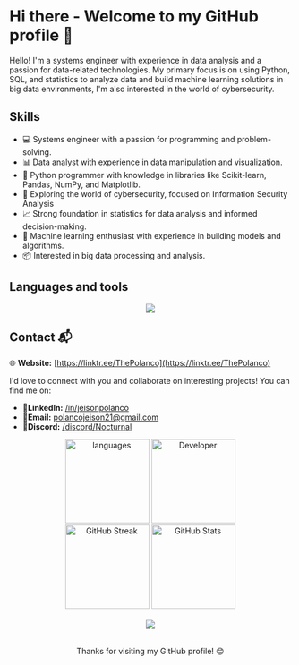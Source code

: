 #  Hi there - Welcome to my GitHub profile 👋

Hello! I'm a systems engineer with experience in data analysis and a passion for data-related technologies. My primary focus is on using Python, SQL, and statistics to analyze data and build machine learning solutions in big data environments, I'm also interested in the world of cybersecurity.

## Skills

- 💻 Systems engineer with a passion for programming and problem-solving.
- 📊 Data analyst with experience in data manipulation and visualization.
- 🐍 Python programmer with knowledge in libraries like Scikit-learn, Pandas, NumPy, and Matplotlib.
- 🔐 Exploring the world of cybersecurity, focused on Information Security Analysis
- 📈 Strong foundation in statistics for data analysis and informed decision-making.
- 🤖 Machine learning enthusiast with experience in building models and algorithms.
- 📦 Interested in big data processing and analysis.

## Languages and tools
<p align="center">
  <a href="https://skillicons.dev">
    <img src="https://skillicons.dev/icons?i=py,mysql,sqlite,html,css,vscode,bootstrap,github,java,cpp,git,mongodb,androidstudio,docker,flask,postgres,flutter,discord" />
  </a>
</p>

## Contact 📬

🌐 **Website:** [https://linktr.ee/ThePolanco](https://linktr.ee/ThePolanco)

I'd love to connect with you and collaborate on interesting projects! You can find me on:

- **👤LinkedIn:** [/in/jeisonpolanco](https://www.linkedin.com/in/jeisonpolanco)
- **📧Email:** polancojeison21@gmail.com 
- **💬Discord:** [/discord/Nocturnal](https://discord.com/users/751519009463205999) 

<div align="center">
  <img src="https://github-readme-stats.vercel.app/api/top-langs?username=ThePolanco&locale=en&hide_title=false&layout=compact&card_width=320&langs_count=5&theme=dracula&hide_border=false&bg_color=000000&title_color=3498db&icon_color=3498db" height="150" alt="languages" />
  <img src="https://media3.giphy.com/media/v1.Y2lkPTc5MGI3NjExZXF4dGJtbzdoa3Iydm93djR1ZGhjM281ZnM1YWtnMTA3Y3RiNWR5YyZlcD12MV9pbnRlcm5hbF9naWZfYnlfaWQmY3Q9Zw/2IudUHdI075HL02Pkk/giphy.gif" height="150" alt="Developer">
  <br>
  <img src="https://github-readme-streak-stats.herokuapp.com/?user=ThePolanco&theme=dracula&hide_border=false&bg_color=000000&title_color=3498db&icon_color=3498db&theme=dark&background=000000" height="150" alt="GitHub Streak" />
  <img src="https://github-readme-stats.vercel.app/api?username=ThePolanco&theme=dracula&hide_border=false&include_all_commits=false&count_private=true&bg_color=000000&title_color=3498db&icon_color=3498db" height="150" alt="GitHub Stats" />
</div>
<br>
<div align="center">
  <img src="https://profile-counter.glitch.me/ThePolanco/count.svg?" class="contador" />
</div>
<br>
<p align="center">Thanks for visiting my GitHub profile! 😊</p>
